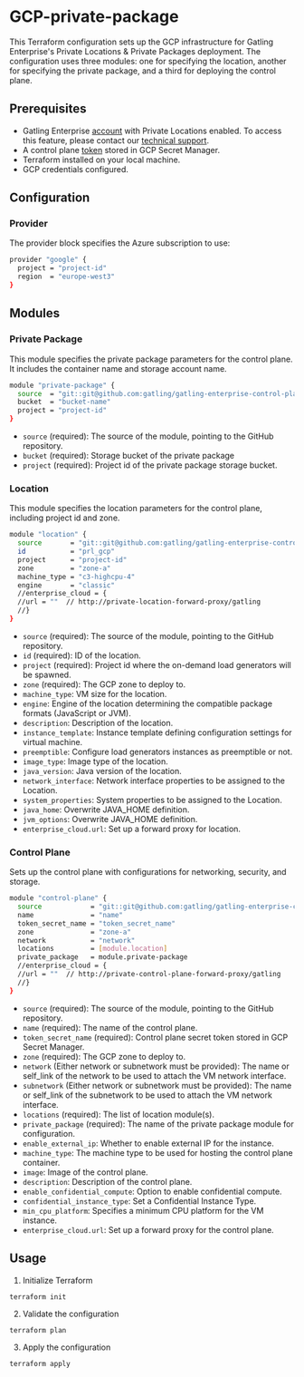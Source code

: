 # GCP-private-package

This Terraform configuration sets up the GCP infrastructure for Gatling Enterprise's Private Locations & Private Packages deployment. The configuration uses three modules: one for specifying the location, another for specifying the private package, and a third for deploying the control plane.

## Prerequisites

- Gatling Enterprise [account](https://auth.gatling.io/auth/realms/gatling/protocol/openid-connect/auth?client_id=gatling-enterprise-cloud-public&response_type=code&scope=openid&redirect_uri=https%3A%2F%2Fcloud.gatling.io%2Fr%2Fgatling) with Private Locations enabled. To access this feature, please contact our [technical support](https://gatlingcorp.atlassian.net/servicedesk/customer/portal/8/group/12/create/59?summary=Private+Locations&description=Contact%20email%3A%20%3Cemail%3E%0A%0AHello%2C%20we%20would%20like%20to%20enable%20the%20private%20locations%20feature%20on%20our%20organization.).
- A control plane [token](https://docs.gatling.io/reference/install/cloud/private-locations/introduction/#token) stored in GCP Secret Manager.
- Terraform installed on your local machine.
- GCP credentials configured.

## Configuration

### Provider

The provider block specifies the Azure subscription to use:

```sh
provider "google" {
  project = "project-id"
  region  = "europe-west3"
}
```

## Modules

### Private Package

This module specifies the private package parameters for the control plane. It includes the container name and storage account name.

```sh
module "private-package" {
  source  = "git::git@github.com:gatling/gatling-enterprise-control-plane-deployment//terraform/gcp/private-package"
  bucket  = "bucket-name"
  project = "project-id"
}
```

- `source` (required): The source of the module, pointing to the GitHub repository.
- `bucket` (required): Storage bucket of the private package
- `project` (required): Project id of the private package storage bucket.

### Location

This module specifies the location parameters for the control plane, including project id and zone.

```sh
module "location" {
  source       = "git::git@github.com:gatling/gatling-enterprise-control-plane-deployment//terraform/gcp/location"
  id           = "prl_gcp"
  project      = "project-id"
  zone         = "zone-a"
  machine_type = "c3-highcpu-4"
  engine       = "classic"
  //enterprise_cloud = {
  //url = ""  // http://private-location-forward-proxy/gatling
  //}
}
```

- `source` (required): The source of the module, pointing to the GitHub repository.
- `id` (required): ID of the location.
- `project` (required): Project id where the on-demand load generators will be spawned.
- `zone` (required): The GCP zone to deploy to.
- `machine_type`: VM size for the location.
- `engine`: Engine of the location determining the compatible package formats (JavaScript or JVM).
- `description`: Description of the location.
- `instance_template`: Instance template defining configuration settings for virtual machine.
- `preemptible`: Configure load generators instances as preemptible or not.
- `image_type`: Image type of the location.
- `java_version`: Java version of the location.
- `network_interface`: Network interface properties to be assigned to the Location.
- `system_properties`: System properties to be assigned to the Location.
- `java_home`: Overwrite JAVA_HOME definition.
- `jvm_options`: Overwrite JAVA_HOME definition.
- `enterprise_cloud.url`: Set up a forward proxy for location.

### Control Plane

Sets up the control plane with configurations for networking, security, and storage.

```sh
module "control-plane" {
  source            = "git::git@github.com:gatling/gatling-enterprise-control-plane-deployment//terraform/gcp/control-plane"
  name              = "name"
  token_secret_name = "token_secret_name"
  zone              = "zone-a"
  network           = "network"
  locations         = [module.location]
  private_package   = module.private-package
  //enterprise_cloud = {
  //url = ""  // http://private-control-plane-forward-proxy/gatling
  //}
}
```

- `source` (required): The source of the module, pointing to the GitHub repository.
- `name` (required): The name of the control plane.
- `token_secret_name` (required): Control plane secret token stored in GCP Secret Manager.
- `zone` (required): The GCP zone to deploy to.
- `network` (Either network or subnetwork must be provided): The name or self_link of the network to be used to attach the VM network interface.
- `subnetwork` (Either network or subnetwork must be provided):  The name or self_link of the subnetwork to be used to attach the VM network interface.
- `locations` (required): The list of location module(s).
- `private_package` (required): The name of the private package module for configuration.
- `enable_external_ip`: Whether to enable external IP for the instance.
- `machine_type`: The machine type to be used for hosting the control plane container.
- `image`: Image of the control plane.
- `description`: Description of the control plane.
- `enable_confidential_compute`: Option to enable confidential compute.
- `confidential_instance_type`: Set a Confidential Instance Type.
- `min_cpu_platform`: Specifies a minimum CPU platform for the VM instance.
- `enterprise_cloud.url`: Set up a forward proxy for the control plane.

## Usage

1. Initialize Terraform

```console
terraform init
```

2. Validate the configuration

```console
terraform plan
```

3. Apply the configuration

```console
terraform apply
```
